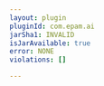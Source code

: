 ```yaml
---
layout: plugin
pluginId: com.epam.ai
jarSha1: INVALID
isJarAvailable: true
error: NONE
violations: []

---
```

